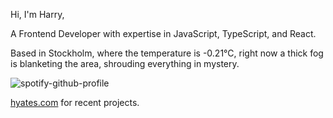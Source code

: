 Hi, I'm Harry,

A Frontend Developer with expertise in JavaScript, TypeScript, and React.

<!-- WEATHER_START -->
Based in Stockholm, where the temperature is -0.21°C, right now a thick fog is blanketing the area, shrouding everything in mystery.
<!-- WEATHER_END -->

<p align="left">
  <a>
    <img src="https://spotify-github-profile.vercel.app/api/view?uid=bigbello&cover_image=true&theme=natemoo-re&show_offline=true&background_color=121212&interchange=false&bar_color=53b14f&bar_color_cover=false" alt="spotify-github-profile">
  </a>
</p>

[hyates.com](http://hyates.com) for recent projects.




